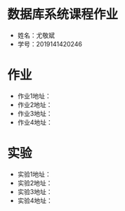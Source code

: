 # 数据库系统课程作业

- 姓名：尤敬斌
- 学号：2019141420246

# 作业
- 作业1地址：
- 作业2地址：
- 作业3地址：
- 作业4地址：

# 实验
- 实验1地址：
- 实验2地址：
- 实验3地址：
- 实验4地址：


